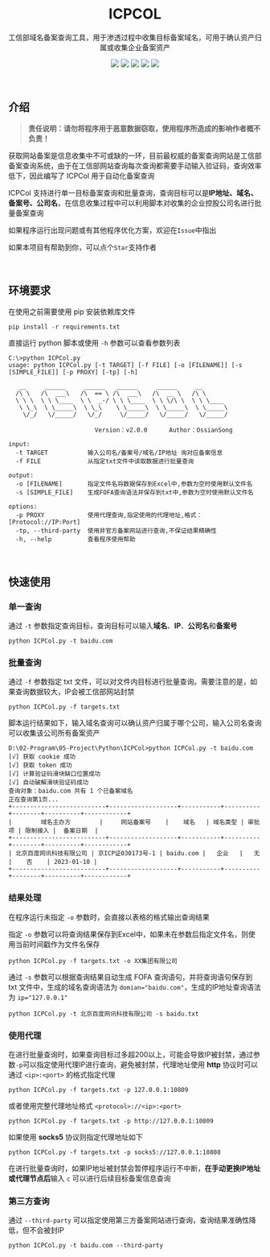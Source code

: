<h1 align="center">ICPCOL</h1>
<p align="center">
    工信部域名备案查询工具，用于渗透过程中收集目标备案域名，可用于确认资产归属或收集企业备案资产
</p>
<p align="center">
    <img src="https://badgen.net/badge/language/python"> 
    <img src="https://badgen.net/github/stars/OssianSong/ICPCol">
    <img src="https://badgen.net/github/forks/OssianSong/ICPCol">
	<img src="https://badgen.net/github/issues/OssianSong/ICPCol">
    <a href="https://angesec.com"><img src="https://img.shields.io/badge/blog-@%20%E6%9A%97%E6%A0%BC%E5%AE%89%E5%85%A8-blue.svg?style=social"></a>
</p>


<br>

## 介绍

> **责任说明：请勿将程序用于恶意数据窃取，使用程序所造成的影响作者概不负责！**

获取网站备案是信息收集中不可或缺的一环，目前最权威的备案查询网站是工信部备案查询系统，由于在工信部网站查询每次查询都需要手动输入验证码，查询效率低下，因此编写了 ICPCol 用于自动化备案查询

ICPCol 支持进行单一目标备案查询和批量查询，查询目标可以是**IP地址、域名、备案号、公司名**，在信息收集过程中可以利用脚本对收集的企业控股公司名进行批量备案查询

如果程序运行出现问题或有其他程序优化方案，欢迎在`Issue`中指出

如果本项目有帮助到你，可以点个`Star`支持作者

<br>


## 环境要求

在使用之前需要使用 pip 安装依赖库文件

```python
pip install -r requirements.txt
```

直接运行 python 脚本或使用 `-h` 参数可以查看参数列表

```
C:\>python ICPCol.py
usage: python ICPCol.py [-t TARGET] [-f FILE] [-o [FILENAME]] [-s [SIMPLE_FILE]] [-p PROXY] [-tp] [-h]

   __     ______     ______   ______     ______     __
  /\ \   /\  ___\   /\  == \ /\  ___\   /\  __ \   /\ \
  \ \ \  \ \ \____  \ \  _-/ \ \ \____  \ \ \/\ \  \ \ \____
   \ \_\  \ \_____\  \ \_\    \ \_____\  \ \_____\  \ \_____\
    \/_/   \/_____/   \/_/     \/_____/   \/_____/   \/_____/

                        Version：v2.0.0      Author：OssianSong

input:
  -t TARGET           输入公司名/备案号/域名/IP地址 询对应备案信息
  -f FILE             从指定txt文件中读取数据进行批量查询

output:
  -o [FILENAME]       指定文件名将数据保存到Excel中,参数为空时使用默认文件名
  -s [SIMPLE_FILE]    生成FOFA查询语法并保存到txt中,参数为空时使用默认文件名

options:
  -p PROXY            使用代理查询,指定使用的代理地址,格式：[Protocol://IP:Port]
  -tp, --third-party  使用非官方备案网站进行查询,不保证结果精确性
  -h, --help          查看程序使用帮助
```

<br>

## 快速使用

### 单一查询

通过 `-t` 参数指定查询目标，查询目标可以输入**域名**、**IP**、**公司名**和**备案号**

```
python ICPCol.py -t baidu.com
```

### 批量查询

通过 `-f` 参数指定 txt 文件，可以对文件内目标进行批量查询。需要注意的是，如果查询数据较大，IP会被工信部网站封禁

```
python ICPCol.py -f targets.txt
```

脚本运行结果如下，输入域名查询可以确认资产归属于哪个公司，输入公司名查询可以收集该公司所有备案资产

```
D:\02-Program\05-Project\Python\ICPCol>python ICPCol.py -t baidu.com
[√] 获取 cookie 成功
[√] 获取 token 成功
[√] 计算验证码滑块缺口位置成功
[√] 自动破解滑块验证码成功
查询对象：baidu.com 共有 1 个已备案域名
正在查询第1页...
+--------------------------+-------------------+-----------+----------+--------+----------+------------+
|        域名主办方        |     网站备案号    |    域名   | 域名类型 | 审批项 | 限制接入 |  备案日期  |
+--------------------------+-------------------+-----------+----------+--------+----------+------------+
| 北京百度网讯科技有限公司 | 京ICP证030173号-1 | baidu.com |   企业   |   无   |    否    | 2023-01-10 |
+--------------------------+-------------------+-----------+----------+--------+----------+------------+
```

### 结果处理

在程序运行未指定 `-o` 参数时，会直接以表格的格式输出查询结果

指定 `-o` 参数可以将查询结果保存到Excel中，如果未在参数后指定文件名，则使用当前时间戳作为文件名保存

```
python ICPCol.py -f targets.txt -o XX集团有限公司
```

通过 `-s` 参数可以根据查询结果自动生成 FOFA 查询语句，并将查询语句保存到 txt 文件中，生成的域名查询语法为 `domian="baidu.com"`，生成的IP地址查询语法为 `ip="127.0.0.1"`

```
python ICPCol.py -t 北京百度网讯科技有限公司 -s baidu.txt
```

### 使用代理

在进行批量查询时，如果查询目标过多超200以上，可能会导致IP被封禁，通过参数`-p`可以指定使用代理IP进行查询，避免被封禁，代理地址使用 **http** 协议时可以通过 `<ip>:<port>` 的格式指定代理

```
python ICPCol.py -f targets.txt -p 127.0.0.1:10809
```

或者使用完整代理地址格式 `<protocol>://<ip>:<port>`

```
python ICPCol.py -f targets.txt -p http://127.0.0.1:10809
```

如果使用 **socks5** 协议则指定代理地址如下

```
python ICPCol.py -f targets.txt -p socks5://127.0.0.1:10808
```

在进行批量查询时，如果IP地址被封禁会暂停程序运行不中断，**在手动更换IP地址或代理节点后**输入 `c` 可以进行后续目标备案信息查询

### 第三方查询

通过 `--third-party` 可以指定使用第三方备案网站进行查询，查询结果准确性降低，但不会被封IP

```
python ICPCol.py -t baidu.com --third-party
```
